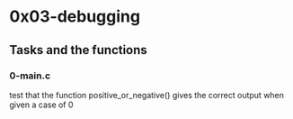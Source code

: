# 0x03-debugging

## Tasks and the functions

### 0-main.c
test that the function positive_or_negative() gives the correct output when
given a case of 0
